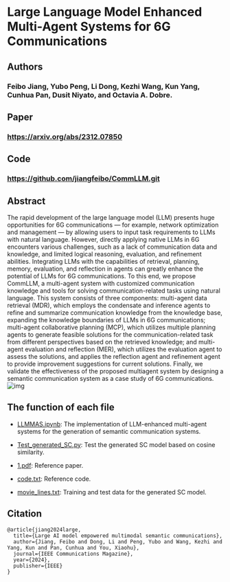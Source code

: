 # Large Language Model Enhanced Multi-Agent Systems for 6G Communications
## Authors
### Feibo Jiang, Yubo Peng, Li Dong, Kezhi Wang, Kun Yang, Cunhua Pan, Dusit Niyato, and Octavia A. Dobre.
## Paper
### https://arxiv.org/abs/2312.07850
## Code
### https://github.com/jiangfeibo/CommLLM.git
## Abstract
The rapid development of the large language model (LLM) presents huge opportunities for 6G communications — for example, network optimization and management — by allowing users to input task requirements to LLMs with natural language. However, directly applying native LLMs in 6G encounters various challenges, such as a lack of communication data and knowledge, and limited logical reasoning, evaluation, and refinement abilities. Integrating LLMs with the capabilities of retrieval, planning, memory, evaluation, and reflection in agents can greatly enhance the potential of LLMs for 6G communications. To this end, we propose CommLLM, a multi-agent system with customized communication knowledge and tools for solving communication-related tasks using natural language. This system consists of three components: multi-agent data retrieval (MDR), which employs the condensate and inference agents to refine and summarize communication knowledge from the knowledge base, expanding the knowledge boundaries of LLMs in 6G communications; multi-agent collaborative planning (MCP), which utilizes multiple planning agents to generate feasible solutions for the communication-related task from different perspectives based on the retrieved knowledge; and multi-agent evaluation and reflection (MER), which utilizes the evaluation agent to assess the solutions, and applies the reflection agent and refinement agent to provide improvement suggestions for current solutions. Finally, we validate the effectiveness of the proposed multiagent system by designing a semantic communication system as a case study of 6G communications.
![img](SC.png)

## The function of each file
- [LLMMAS.ipynb](LLMMAS.ipynb): The implementation of LLM-enhanced multi-agent systems for the generation of semantic communication systems.

- [Test_generated_SC.py](Test_generated_SC.py): Test the generated SC model based on cosine similarity.

- [1.pdf](1.pdf): Reference paper.

- [code.txt](code.txt): Reference code.

- [movie_lines.txt](movie_lines.txt): Training and test data for the generated SC model.

## Citation   
```
@article{jiang2024large,
  title={Large AI model empowered multimodal semantic communications},
  author={Jiang, Feibo and Dong, Li and Peng, Yubo and Wang, Kezhi and Yang, Kun and Pan, Cunhua and You, Xiaohu},
  journal={IEEE Communications Magazine},
  year={2024},
  publisher={IEEE}
}
```


